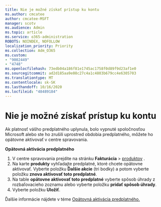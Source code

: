 ```yaml
---
title: Nie je možné získať prístup ku kontu
ms.author: cmcatee
author: cmcatee-MSFT
manager: scotv
ms.audience: Admin
ms.topic: article
ms.service: o365-administration
ROBOTS: NOINDEX, NOFOLLOW
localization_priority: Priority
ms.collection: Adm_O365
ms.custom:
- "9002449"
- "4748"
ms.openlocfilehash: 73edb04a186f81e1745ac1758f0d89f9d23af1e0
ms.sourcegitcommit: ad2d185aa9e08c27c4a1c4803b679cc4e6305703
ms.translationtype: MT
ms.contentlocale: sk-SK
ms.lasthandoff: 10/16/2020
ms.locfileid: "48489184"
---
```

# <a name="unable-to-access-my-account"></a>Nie je možné získať prístup ku kontu

Ak platnosť vášho predplatného uplynula, bolo vypnuté spoločnosťou Microsoft alebo ste ho zrušili uprostred obdobia predplatného, môžete ho opätovne aktivovať v centre spravovania.

**Opätovná aktivácia predplatného**

1. V centre spravovania prejdite na stránku **Fakturácia**  >  [produktov](https://go.microsoft.com/fwlink/p/?linkid=842054) .
2. Na karte **produkty** vyhľadajte predplatné, ktoré chcete opätovne aktivovať. Vyberte položku **Ďalšie akcie** (tri bodky) a potom vyberte položku **znova aktivovať toto predplatné**.
3. Na table **opätovne aktivovať toto predplatné** vyberte spôsob úhrady z rozbaľovacieho zoznamu alebo vyberte položku **pridať spôsob úhrady**.
4. Vyberte položku **Uložiť**.

Ďalšie informácie nájdete v téme [Opätovná aktivácia predplatného.](https://docs.microsoft.com/microsoft-365/commerce/subscriptions/reactivate-your-subscription)